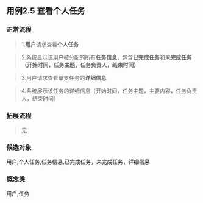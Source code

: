 ## 用例2.5 查看个人任务

### 正常流程

>1.**用户**请求查看**个人任务**

>2.系统显示该用户被分配的所有**任务信息**，包含**已完成任务**和**未完成任务（开始时间，任务主题，任务负责人，结束时间）**

>3.用户请求查看单支任务的**详细信息**

>4.系统展示该任务的详细信息（开始时间，任务主题，主要内容，任务负责人，结束时间）


### 拓展流程

>无

### 候选对象

用户,个人任务,~~任务信息~~,~~已完成任务~~，~~未完成任务~~，~~详细信息~~

### 概念类

用户,任务


